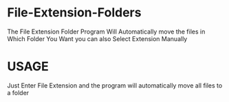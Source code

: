 # File-Extension-Folders
The File Extension Folder Program Will Automatically move the files in Which Folder You Want
you can also Select Extension Manually 
# USAGE
Just Enter File Extension and the program will automatically move all files to a folder
